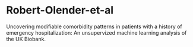# Robert-Olender-et-al
Uncovering modifiable comorbidity patterns in patients with a history of emergency hospitalization: An unsupervized machine learning analysis of the UK Biobank.
